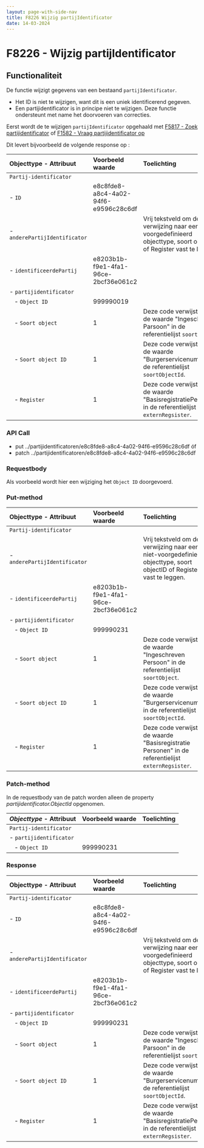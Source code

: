 ```yaml
---
layout: page-with-side-nav
title: F8226 Wijzig partijIdentificator
date: 14-03-2024
---
```


# F8226 - Wijzig partijIdentificator

## Functionaliteit

De functie wijzigt gegevens van een bestaand `partijIdentificator`. 

- Het ID is niet te wijzigen, want dit is een uniek identificerend gegeven. 
- Een partijidentificator is in principe niet te wijzigen. Deze functie ondersteunt met name het doorvoeren van correcties. 

Eerst wordt de te wijzigen `partijIdentificator` opgehaald met [F5817 - Zoek partijidentificator](./5817) of [F1582 - Vraag partijidentificator op](./1582)

Dit levert bijvoorbeeld de volgende response op :

| Objecttype - Attribuut | Voorbeeld waarde | Toelichting |
| :----------- | :----------- | :----------- |
| `Partij-identificator` | | |
| - `ID` | e8c8fde8-a8c4-4a02-94f6-e9596c28c6df | | 
| - `anderePartijIdentificator` | | Vrij tekstveld om de verwijzing naar een niet-voorgedefinieerd objecttype, soort objectID of Register vast te leggen. | 
| - `identificeerdePartij` | e8203b1b-f9e1-4fa1-96ce-2bcf36e061c2 | | 
| - `partijidentificator` | | |  
|&nbsp;&nbsp; - `Object ID` | 999990019 | |
|&nbsp;&nbsp; - `Soort object` | 1 | Deze code verwijst naar de waarde "Ingeschreven Parsoon" in de referentielijst `soortObject`. | 
|&nbsp;&nbsp; - `Soort object ID` | 1 | Deze code verwijst naar de waarde "Burgerservicenummer" in de referentielijst `soortObjectId`. |
|&nbsp;&nbsp; - `Register` | 1 | Deze code verwijst naar de waarde "BasisregistratiePersonen" in de referentielijst `externRegsister`. |


### API Call

- put ../partijidentificatoren/e8c8fde8-a8c4-4a02-94f6-e9596c28c6df óf
- patch ../partijidentificatoren/e8c8fde8-a8c4-4a02-94f6-e9596c28c6df

### Requestbody

Als voorbeeld wordt hier een wijziging het `Object ID` doorgevoerd. 

### Put-method

| Objecttype - Attribuut | Voorbeeld waarde | Toelichting |
| :----------- | :----------- | :----------- |
| `Partij-identificator` | | |
| - `anderePartijIdentificator` | | Vrij tekstveld om de verwijzing naar een niet-voorgedefinieerd objecttype, soort objectID of Register vast te leggen. | 
| - `identificeerdePartij` | e8203b1b-f9e1-4fa1-96ce-2bcf36e061c2 | | 
| - `partijidentificator` | | |  
|&nbsp;&nbsp; - `Object ID` | 999990231 | |
|&nbsp;&nbsp; - `Soort object` | 1 | Deze code verwijst naar de waarde "Ingeschreven Persoon" in de referentielijst `soortObject`. | 
|&nbsp;&nbsp; - `Soort object ID` | 1 | Deze code verwijst naar de waarde "Burgerservicenummer" in de referentielijst `soortObjectId`. |
|&nbsp;&nbsp; - `Register` | 1 | Deze code verwijst naar de waarde "Basisregistratie Personen" in de referentielijst `externRegsister`. |

### Patch-method

In de requestbody van de patch worden alleen de property *partijidentificator.ObjectId* opgenomen.  

| ***Objecttype*** - Attribuut | Voorbeeld waarde | Toelichting |
| :----------- | :----------- | :----------- |
| `Partij-identificator` | | |
| - `partijidentificator` | | |  
|&nbsp;&nbsp; - `Object ID` | 999990231 | |

### Response

| Objecttype - Attribuut | Voorbeeld waarde | Toelichting |
| :----------- | :----------- | :----------- |
| `Partij-identificator` | | |
| - `ID` | e8c8fde8-a8c4-4a02-94f6-e9596c28c6df | | 
| - `anderePartijIdentificator` | | Vrij tekstveld om de verwijzing naar een niet-voorgedefinieerd objecttype, soort objectID of Register vast te leggen. | 
| - `identificeerdePartij` | e8203b1b-f9e1-4fa1-96ce-2bcf36e061c2 | | 
| - `partijidentificator` | | |  
|&nbsp;&nbsp; - `Object ID` | 999990231 | |
|&nbsp;&nbsp; - `Soort object` | 1 | Deze code verwijst naar de waarde "Ingeschreven Parsoon" in de referentielijst `soortObject`. | 
|&nbsp;&nbsp; - `Soort object ID` | 1 | Deze code verwijst naar de waarde "Burgerservicenummer" in de referentielijst `soortObjectId`. |
|&nbsp;&nbsp; - `Register` | 1 | Deze code verwijst naar de waarde "BasisregistratiePersonen" in de referentielijst `externRegsister`. |
